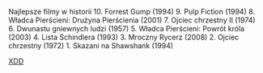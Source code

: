 Najlepsze filmy w historii 10. Forrest Gump (1994) 9. Pulp Fiction (1994) 8. Władca Pierścieni: Drużyna Pierścienia (2001) 7. Ojciec chrzestny II (1974) 6. Dwunastu gniewnych ludzi (1957) 5. Władca Pierścieni: Powrót króla (2003) 4. Lista Schindlera (1993) 3. Mroczny Rycerz (2008) 2. Ojciec chrzestny (1972) 1. Skazani na Shawshank (1994)

[XDD](1.md)
